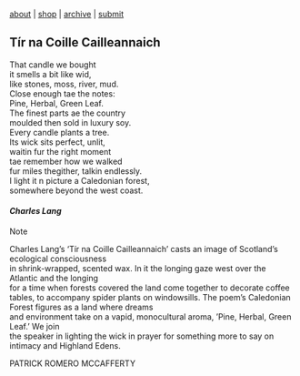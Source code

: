 [about](about.md)  |  [shop](shop.md)  |  [archive](archive.md)  |  [submit](submit.md)  
  
## Tír na Coille Cailleannaich  
  
That candle we bought  
it smells a bit like wid,  
like stones, moss, river, mud.  
Close enough tae the notes:  
Pine, Herbal, Green Leaf.  
The finest parts ae the country  
moulded then sold in luxury soy.  
Every candle plants a tree.  
Its wick sits perfect, unlit,  
waitin fur the right moment  
tae remember how we walked  
fur miles thegither, talkin endlessly.  
I light it n picture a Caledonian forest,  
somewhere beyond the west coast.  
  
#### *Charles Lang*


Note

Charles Lang’s ‘Tír na Coille Cailleannaich’ casts an image of Scotland’s ecological consciousness   
in shrink-wrapped, scented wax. In it the longing gaze west over the Atlantic and the longing  
for a time when forests covered the land come together to decorate coffee tables, to accompany 
spider plants on windowsills. The poem’s Caledonian Forest figures as a land where dreams  
and environment take on a vapid, monocultural aroma, ’Pine, Herbal, Green Leaf.’ We join   
the speaker in lighting the wick in prayer for something more to say on   
intimacy and Highland Edens.   
  
PATRICK ROMERO MCCAFFERTY
